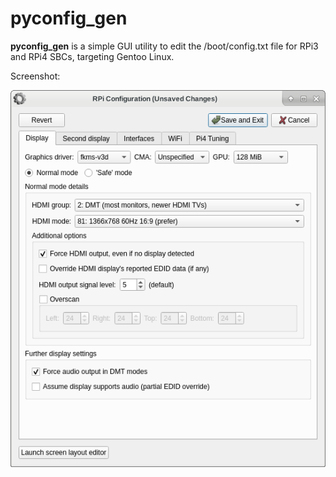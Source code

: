 # pyconfig_gen

**pyconfig_gen** is a simple GUI utility to edit the /boot/config.txt file
for RPi3 and RPi4 SBCs, targeting Gentoo Linux.

Screenshot:

<img src="https://raw.githubusercontent.com/sakaki-/resources/master/raspberrypi/pi4/pyconfig_gen-screenshot2.png" alt="pyconfig_gen application in use (screenshot)"/>
